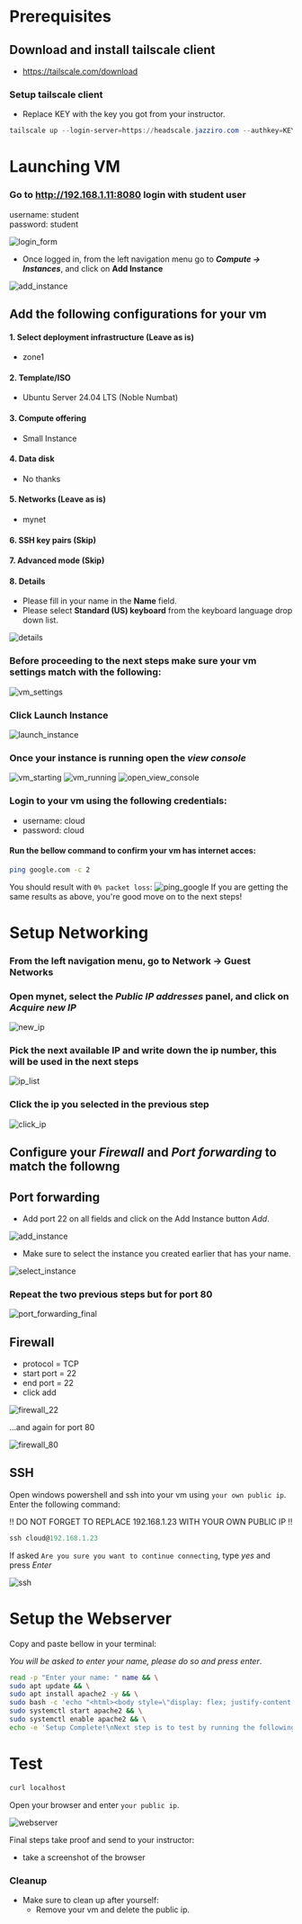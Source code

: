 # Prerequisites

## Download and install tailscale client

- https://tailscale.com/download

### Setup tailscale client
-  Replace KEY with the key you got from your instructor.
```powershell
tailscale up --login-server=https://headscale.jazziro.com --authkey=KEY --accept-dns=false --accept-routes
```

# Launching VM

### Go to <http://192.168.1.11:8080> login with student user

username: student<br>
password: student

![login_form](../../images/login_form.png)

- Once logged in, from the left navigation menu go to ***Compute -> Instances***, and click on **Add Instance**

![add_instance](../../images/add_instance.png)

## Add the following configurations for your vm

#### 1. Select deployment infrastructure (Leave as is)

- zone1

#### 2. Template/ISO

- Ubuntu Server 24.04 LTS (Noble Numbat)

#### 3. Compute offering

- Small Instance

#### 4. Data disk

- No thanks

#### 5. Networks (Leave as is)

- mynet

#### 6. SSH key pairs (Skip)

#### 7. Advanced mode (Skip)

#### 8. Details

- Please fill in your name in the **Name** field.
- Please select **Standard (US) keyboard** from the keyboard language drop down list.

![details](../../images/step_8_details.png)

### Before proceeding to the next steps make sure your vm settings match with the following:

![vm_settings](../../images/vm_settings.png)

### Click **Launch Instance**

![launch_instance](../../images/launch_instance.png)

### Once your instance is running open the *view console*

![vm_starting](../../images/vm_starting.png)
![vm_running](../../images/vm_running.png)
![open_view_console](../../images/open_view_console.png)

### Login to your vm using the following credentials:

- username: cloud
- password: cloud

#### Run the bellow command to confirm your vm has internet acces:
```bash
ping google.com -c 2
```
You should result with `0% packet loss`:
![ping_google](../../images/ping_google.png)
If you are getting the same results as above, you're good move on to the next steps!
# Setup Networking

### From the left navigation menu, go to Network -> Guest Networks

### Open mynet, select the *Public IP addresses* panel, and click on *Acquire new IP*

![new_ip](../../images/new_ip.png)

### Pick the next available IP and write down the ip number, this will be used in the next steps

![ip_list](../../images/new_ip_list.png)

### Click the ip you selected in the previous step

![click_ip](../../images/click_ip.png)

## Configure your *Firewall* and *Port forwarding* to match the followng

## Port forwarding

- Add port 22 on all fields and click on the Add Instance button *Add*.

![add_instance](../../images/pf_add_instance.png)

- Make sure to select the instance you created earlier that has your name.

![select_instance](../../images/pf_select_instance.png)

### Repeat the two previous steps but for port 80

![port_forwarding_final](../../images/port_forwarding_final.png)

## Firewall

- protocol = TCP
- start port = 22
- end port = 22
- click add

![firewall_22](../../images/firewall_22.png)

...and again for port 80

![firewall_80](../../images/firewall_80.png)

## SSH

Open windows powershell and ssh into your vm using `your own public ip`. Enter the following command:

!! DO NOT FORGET TO REPLACE 192.168.1.23 WITH YOUR OWN PUBLIC IP !!
```powershell
ssh cloud@192.168.1.23
```
If asked `Are you sure you want to continue connecting`, type *yes* and press *Enter*

![ssh](../../images/ssh.png)

# Setup the Webserver
Copy and paste bellow in your terminal:

*You will be asked to enter your name, please do so and press enter*.
```bash
read -p "Enter your name: " name && \
sudo apt update && \
sudo apt install apache2 -y && \
sudo bash -c 'echo "<html><body style=\"display: flex; justify-content: center; align-items: center; height: 100vh; margin: 0; background-color: #e6f2ff;\"><div style=\"text-align: center; background-color: white; padding: 2rem; border-radius: 8px; box-shadow: 0 2px 4px rgba(0,0,0,0.1);\"><h1>Congratulations '"$name"'<br> You'\''ve successfully launched your first VM on the cloud!</h1></div></body></html>" > /var/www/html/index.html' && \
sudo systemctl start apache2 && \
sudo systemctl enable apache2 && \
echo -e 'Setup Complete!\nNext step is to test by running the following command: "curl localhost"'
```

# Test

```bash
curl localhost
```
Open your browser and enter `your public ip`.

![webserver](../../images/webserver.png)

Final steps take proof and send to your instructor:
- take a screenshot of the browser

### Cleanup

- Make sure to clean up after yourself:
  - Remove your vm and delete the public ip.